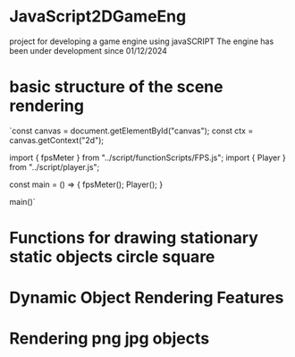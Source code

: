 # JavaScript2DGameEng
project for developing a game engine using javaSCRIPT The engine has been under development since 01/12/2024


# basic structure of the scene rendering

`const canvas = document.getElementById("canvas");
const ctx = canvas.getContext("2d");

import { fpsMeter } from "../script/functionScripts/FPS.js";
import { Player } from "../script/player.js";

const main = () => {
    fpsMeter();
    Player();
}

main()`

# Functions for drawing stationary static objects circle square

# Dynamic Object Rendering Features

# Rendering png jpg objects

